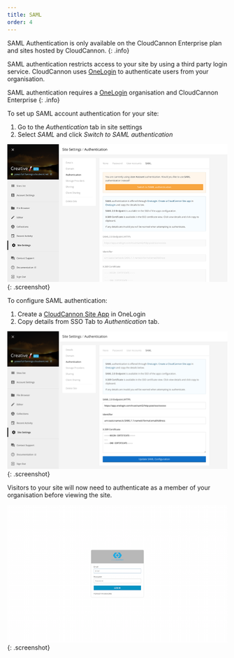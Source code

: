 ```yaml
---
title: SAML
order: 4
---
```


SAML Authentication is only available on the CloudCannon Enterprise plan and sites hosted by CloudCannon.
{: .info}

SAML authentication restricts access to your site by using a third party login service. CloudCannon uses [OneLogin](https://www.onelogin.com/connector/cloudcannonsite-single-sign-on) to authenticate users from your organisation.

SAML authentication requires a [OneLogin](https://www.onelogin.com/connector/cloudcannonsite-single-sign-on) organisation and CloudCannon Enterprise
{: .info}

To set up SAML account authentication for your site:

1. Go to the *Authentication* tab in site settings
2. Select *SAML* and click *Switch to SAML authentication*

![SAML authentication](/img/authentication/saml.png){: .screenshot}

To configure SAML authentication:

1. Create a [CloudCannon Site App](https://www.onelogin.com/connector/cloudcannonsite-single-sign-on) in OneLogin
2. Copy details from SSO Tab to *Authentication* tab.

![Adding SAML configuration](/img/authentication/saml-added.png){: .screenshot}

Visitors to your site will now need to authenticate as a member of your organisation before viewing the site.

![CloudCannon's SAML login](/img/authentication/saml-login.png){: .screenshot}
